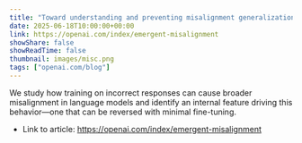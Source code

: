 ```yaml
---
title: "Toward understanding and preventing misalignment generalization"
date: 2025-06-18T10:00:00+00:00
link: https://openai.com/index/emergent-misalignment
showShare: false
showReadTime: false
thumbnail: images/misc.png
tags: ["openai.com/blog"]
---
```

We study how training on incorrect responses can cause broader misalignment in language models and identify an internal feature driving this behavior—one that can be reversed with minimal fine-tuning.

- Link to article: https://openai.com/index/emergent-misalignment